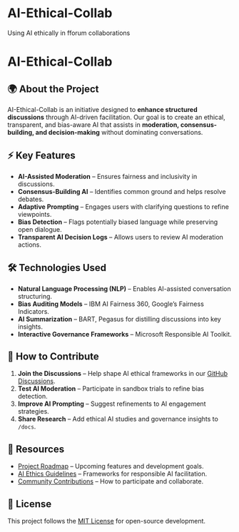 # AI-Ethical-Collab
Using AI ethically in fforum collaborations
# AI-Ethical-Collab

## 🌍 About the Project
AI-Ethical-Collab is an initiative designed to **enhance structured discussions** through AI-driven facilitation. Our goal is to create an ethical, transparent, and bias-aware AI that assists in **moderation, consensus-building, and decision-making** without dominating conversations.

## ⚡ Key Features
- **AI-Assisted Moderation** – Ensures fairness and inclusivity in discussions.
- **Consensus-Building AI** – Identifies common ground and helps resolve debates.
- **Adaptive Prompting** – Engages users with clarifying questions to refine viewpoints.
- **Bias Detection** – Flags potentially biased language while preserving open dialogue.
- **Transparent AI Decision Logs** – Allows users to review AI moderation actions.

## 🛠️ Technologies Used
- **Natural Language Processing (NLP)** – Enables AI-assisted conversation structuring.
- **Bias Auditing Models** – IBM AI Fairness 360, Google’s Fairness Indicators.
- **AI Summarization** – BART, Pegasus for distilling discussions into key insights.
- **Interactive Governance Frameworks** – Microsoft Responsible AI Toolkit.

## 🚀 How to Contribute
1. **Join the Discussions** – Help shape AI ethical frameworks in our [GitHub Discussions](#).
2. **Test AI Moderation** – Participate in sandbox trials to refine bias detection.
3. **Improve AI Prompting** – Suggest refinements to AI engagement strategies.
4. **Share Research** – Add ethical AI studies and governance insights to `/docs`.

## 🔗 Resources
- [Project Roadmap](#) – Upcoming features and development goals.
- [AI Ethics Guidelines](#) – Frameworks for responsible AI facilitation.
- [Community Contributions](#) – How to participate and collaborate.

## 📜 License
This project follows the [MIT License](LICENSE) for open-source development.


